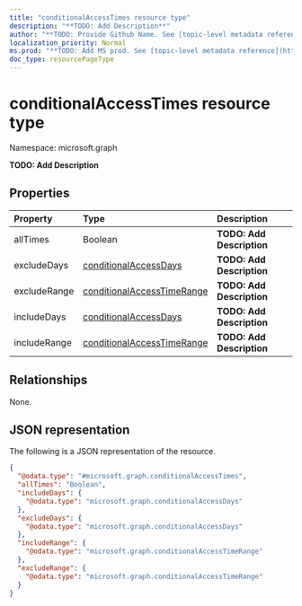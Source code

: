 ```yaml
---
title: "conditionalAccessTimes resource type"
description: "**TODO: Add Description**"
author: "**TODO: Provide Github Name. See [topic-level metadata reference](https://msgo.azurewebsites.net/add/document/guidelines/metadata.html#topic-level-metadata)**"
localization_priority: Normal
ms.prod: "**TODO: Add MS prod. See [topic-level metadata reference](https://msgo.azurewebsites.net/add/document/guidelines/metadata.html#topic-level-metadata)**"
doc_type: resourcePageType
---
```


# conditionalAccessTimes resource type

Namespace: microsoft.graph



**TODO: Add Description**

## Properties
|Property|Type|Description|
|:---|:---|:---|
|allTimes|Boolean|**TODO: Add Description**|
|excludeDays|[conditionalAccessDays](../resources/conditionalaccessdays.md)|**TODO: Add Description**|
|excludeRange|[conditionalAccessTimeRange](../resources/conditionalaccesstimerange.md)|**TODO: Add Description**|
|includeDays|[conditionalAccessDays](../resources/conditionalaccessdays.md)|**TODO: Add Description**|
|includeRange|[conditionalAccessTimeRange](../resources/conditionalaccesstimerange.md)|**TODO: Add Description**|

## Relationships
None.

## JSON representation
The following is a JSON representation of the resource.
<!-- {
  "blockType": "resource",
  "@odata.type": "microsoft.graph.conditionalAccessTimes"
}
-->
``` json
{
  "@odata.type": "#microsoft.graph.conditionalAccessTimes",
  "allTimes": "Boolean",
  "includeDays": {
    "@odata.type": "microsoft.graph.conditionalAccessDays"
  },
  "excludeDays": {
    "@odata.type": "microsoft.graph.conditionalAccessDays"
  },
  "includeRange": {
    "@odata.type": "microsoft.graph.conditionalAccessTimeRange"
  },
  "excludeRange": {
    "@odata.type": "microsoft.graph.conditionalAccessTimeRange"
  }
}
```

